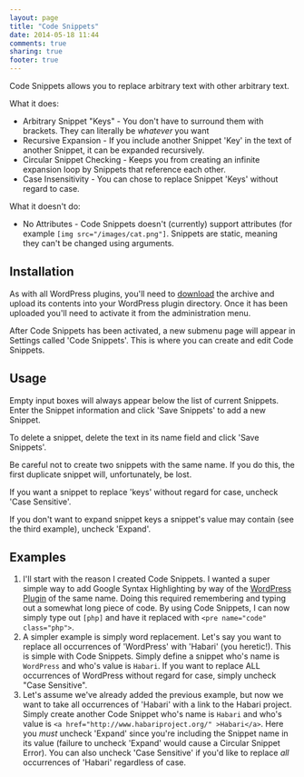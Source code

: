 ```yaml
---
layout: page
title: "Code Snippets"
date: 2014-05-18 11:44
comments: true
sharing: true
footer: true
---
```


Code Snippets allows you to replace arbitrary text with other arbitrary text.

What it does:

* Arbitrary Snippet "Keys" - You don't have to surround them with brackets. They can literally be *whatever* you want
* Recursive Expansion - If you include another Snippet 'Key' in the text of another Snippet, it can be expanded recursively.
* Circular Snippet Checking - Keeps you from creating an infinite expansion loop by Snippets that reference each other.
* Case Insensitivity - You can chose to replace Snippet 'Keys' without regard to case.

What it doesn't do:

* No Attributes - Code Snippets doesn't (currently) support attributes (for example `[img src="/images/cat.png"]`. Snippets are static, meaning they can't be changed using arguments.

Installation
------------

As with all WordPress plugins, you'll need to [download](http://www.itsananderson.com/download/code-snippets.1.1.zip) the archive and upload its contents into your WordPress plugin directory.
Once it has been uploaded you'll need to activate it from the administration menu.

After Code Snippets has been activated, a new submenu page will appear in Settings called 'Code Snippets'. This is where you can create and edit Code Snippets.

Usage
-----

Empty input boxes will always appear below the list of current Snippets.
Enter the Snippet information and click 'Save Snippets' to add a new Snippet.

To delete a snippet, delete the text in its name field and click 'Save Snippets'.

Be careful not to create two snippets with the same name. If you do this, the first duplicate snippet will, unfortunately, be lost.

If you want a snippet to replace 'keys' without regard for case, uncheck 'Case Sensitive'.

If you don't want to expand snippet keys a snippet's value may contain (see the third example), uncheck 'Expand'.

Examples
--------

1. I'll start with the reason I created Code Snippets. I wanted a super simple way to add Google Syntax Highlighting by way of the <a href="http://wordpress.org/extend/plugins/google-syntax-highlighter/">WordPress Plugin</a> of the same name. Doing this required remembering and typing out a somewhat long piece of code. By using Code Snippets, I can now simply type out `[php]` and have it replaced with `<pre name="code" class="php">`.
1. A simpler example is simply word replacement. Let's say you want to replace all occurrences of 'WordPress' with 'Habari' (you heretic!). This is simple with Code Snippets. Simply define a snippet who's name is <code>WordPress</code> and who's value is <code>Habari</code>. If you want to replace ALL occurrences of WordPress without regard for case, simply uncheck "Case Sensitive".
1. Let's assume we've already added the previous example, but now we want to take all occurrences of 'Habari' with a link to the Habari project. Simply create another Code Snippet who's name is `Habari` and who's value is `<a href="http://www.habariproject.org/" >Habari</a>`. Here you *must* uncheck 'Expand' since you're including the Snippet name in its value (failure to uncheck 'Expand' would cause a Circular Snippet Error). You can also uncheck 'Case Sensitive' if you'd like to replace *all* occurrences of 'Habari' regardless of case.